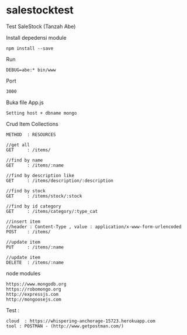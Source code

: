 # salestocktest
Test SaleStock (Tanzah Abe)

Install depedensi module
```
npm install --save
```

Run
```
DEBUG=abe:* bin/www
```

Port
```
3000
```

Buka file App.js
```
Setting host + dbname mongo
```

Crud Item Collections
```
METHOD  : RESOURCES

//get all
GET     : /items/

//find by name
GET     : /items/:name

//find by description like
GET     : /items/description/:description

//find by stock
GET     : /items/stock/:stock

//find by id category
GET     : /items/category/:type_cat

//insert item 
//header : Content-Type , value : application/x-www-form-urlencoded
POST    : /items/

//update item
PUT     : /items/:name

//update item
DELETE  : /items/:name

```
node modules
```
https://www.mongodb.org
https://robomongo.org
http://expressjs.com
http://mongoosejs.com
```

Test : 
```
cloud  : https://whispering-anchorage-15723.herokuapp.com 
tool : POSTMAN - (http://www.getpostman.com/)
````

